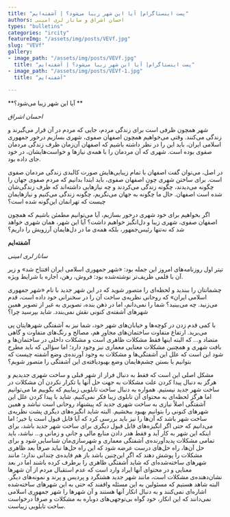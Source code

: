 ```yaml
--- 
title: "پست اینستاگرام| آیا این شهر زیبا می‌شود؟ | آشفته‌ایم" 
authors: احسان اشراق و ساناز لری­ امینی 
types: "bulletins" 
categories: "ircity" 
featureImg: "/assets/img/posts/VEVf.jpg" 
slug: "VEVf" 
gallery: 
- image_path: "/assets/img/posts/VEVf.jpg" 
  title: "پست اینستاگرام| آیا این شهر زیبا می‌شود؟ | آشفته‌ایم" 
- image_path: "/assets/img/posts/VEVf-1.jpg" 
  title: "آشفته‌ایم" 
 
--- 
```

**آیا این شهر زیبا می‌شود؟ **

_احسان اشراق_

شهر همچون ظرفی است برای زندگی مردم، جایی که مردم در آن قرار می‌گیرند و زندگی می‌کنند. وقتی می‌خواهیم همچون اصفهان صفوی، شهری بسازیم درخور جمهوری اسلامی ایران، باید این را در نظر داشته باشیم که اصفهان آن‌زمان ظرف زندگی مردمان صفوی بوده است. شهری که آن مردمان را با همه‌ی نیازها و خواست‌هایشان، در خود جای‌ داده بود.

در اصل، می‌توان گفت اصفهان با تمام زیبایی‌هایش صورت کالبدی زندگی مردمان صفوی است. برای ساختن شهری چون اصفهان صفوی، باید ابتدا بدانیم که مردم صفوی جهان را چگونه می‌دیدند، چگونه زندگی می‌کردند و چه نیازهایی داشته‌اند که ظرف زندگی‌شان شده است اصفهان. حال ما چگونه به جهان می‌نگریم، چگونه زندگی می‌کنیم و نیازهایمان چیست که تهرانمان این‌گونه شده است؟

اگر بخواهیم برای خود شهری درخور بسازیم، آیا می‌توانیم مطمئن باشیم که همچون اصفهان صفوی، شهری زیبا و دل‌انگیز خواهیم داشت؟ آیا این شهر، همان شهری خواهد شد که نه‌تنها رئیس‌جمهور، بلکه همه‌ی ما در دل‌هایمان آرزویش را داریم؟
 

**آشفته‌ایم**

_ساناز لری امینی_

تیتر اول روزنامه‌های امروز این جمله بود: «شهر جمهوری اسلامی ایران افتتاح شد» و زیر آن با قلمی ظریف‌تر نوشته‌شده بود: فروش، رهن، اجاره با شرایط ویژه.

چشمانتان را ببندید و لحظه‌ای را متصور شوید که در این شهر جدید با نام «شهر جمهوری اسلامی ایران» که روحانی نظریه‌ی ساخت آن را در سخنرانی‌ خود داده است، قدم می‌زنید. چه می‌بینید؟ شما را نمی‌دانم، اما در ذهن بنده، تصویری به غیر از تصویر همین شهرهای آشفته‌ی کنونی نقش نمی‌بندد. شاید بپرسید چرا؟

با کمی قدم زدن در کوچه‌ها و خیابان‌های شهر خود، شما نیز به آشفتگی شهرهایتان پی می‌برید. ارتفاع متفاوت ساختمان‌های مجاورِ هم، مصالح و رنگ‌های متفاوت و گاهی متضاد و... که البته اینها فقط مشکلات ظاهری است و مشکلات داخلی در ساختمان‌ها و بافت شهری و همچنین مشکلات معنایی معماری نیز وجود دارد؛ اما سؤالی که باید مطرح شود این است که علل این آشفتگی‌ها و مشکلات به وجود آورنده‌ی وضع آشفته چیست که بتوانیم با بستن چشم‌هایمان وضع بهبودیافته‌ی این آشفتگی را متصور شویم؟

مشکل اصلی این است که فقط به دنبال فرار از شهر قبلی و ساخت شهری جدیدیم و هرگز به دنبال پیدا کردن علت مشکلات به جهت حل آنها یا تکرار نکردن آن مشکلات در ساخت شهر جدید نیستیم. همواره به دنبال ساخت تابلویی زیباییم که بگوییم ما می‌توانیم اما هرگز لحظه‌ای به محتوای آن تابلوی زیبا فکر نمی‌کنیم. شاید با پیدا کردن علل این آشفتگی اصلاً نیازی به ساخت شهری جدید که پیشنهاد روحانی است نباشد و همین شهرهای کنونی را بتوانیم بهبود ببخشیم. البته شاید انگیزه‌های دیگری پشت نظریه‌ی ساخت شهر باشد که آن‌ها را نیز باید بررسی کرد که آیا قابل‌ قبول است یا خیر؛ اما می‌دانیم که حتی اگر انگیزه‌های قابل‌ قبول دیگری برای ساخت شهر جدید باشد، برای اینکه این شهر به کار آید و فقط هدر دادن منابع مالی و جانی و زمانی و... نباشد، باید تمامی مشکلات پدیدآورنده‌ی آشفتگی معماری و شهرسازی‌مان شناسایی شود و برای حل آن‌ها، راه ‌حل‌های درست عرضه شود که این راه‌ حل‌ها نباید صرفاً بعد ظاهری مشکلات را پوشش دهند که اگر این‌چنین باشد باز هم فایده‌ی چندانی ندارد؛ مانند شهرهای ساخته‌شده‌ای که شاید آشفتگی ظاهری را برطرف کرده باشند اما در بعد معنایی و در محتوای آنها ایراد وارد است که عدم استقبال مردم از آن‌ شهرها نشان‌دهنده‌ی مشکلات است، مانند شهر جدید هشتگرد و پردیس و پرند و نمونه‌های دیگر. البته شاهد هستیم که مسئولین به این مسئله واقفند که حتی به این شهرهای ساخته‌شده اشاره‌ای نمی‌کنند و به دنبال انکار آنها هستند و آن شهرها را شهر جمهوری اسلامی نمی‌دانند که این انکار، خود گواه بی‌توجهی‌های دوباره به مشکلات و صرفاً درخواست ساخت تابلویی زیباست.

